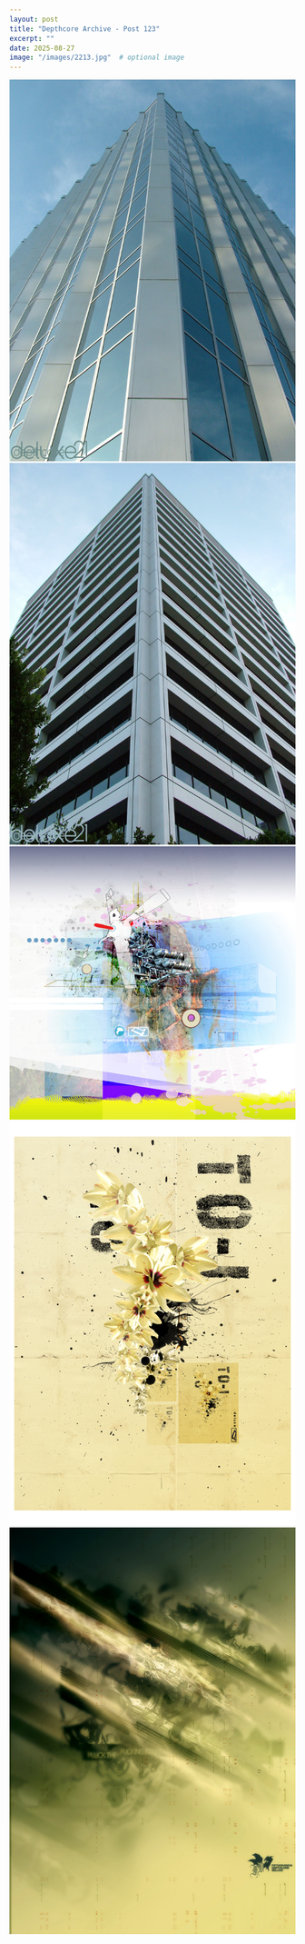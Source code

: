 ```yaml
---
layout: post
title: "Depthcore Archive - Post 123"
excerpt: ""
date: 2025-08-27
image: "/images/2213.jpg"  # optional image
---
```


<img src="/images/2213.jpg">
<img src="/images/2214.jpg" alt="2214.jpg"/>
<img src="/images/2215.jpg" alt="2215.jpg"/>
<img src="/images/2216.jpg" alt="2216.jpg"/>
<img src="/images/2217.jpg" alt="2217.jpg"/>
